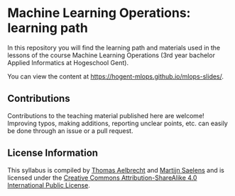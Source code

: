 # Machine Learning Operations: learning path

In this repository you will find the learning path and materials used in the lessons of the course Machine Learning Operations (3rd year bachelor Applied Informatics at Hogeschool Gent).

You can view the content at https://hogent-mlops.github.io/mlops-slides/.

## Contributions

Contributions to the teaching material published here are welcome! Improving typos, making additions, reporting unclear points, etc. can easily be done through an issue or a pull request.

## License Information

This syllabus is compiled by [Thomas Aelbrecht](https://github.com/thomasaelbrecht) and [Martijn Saelens](mailto:martijn.saelens@hogent.be) and is licensed under the [Creative Commons Attribution-ShareAlike 4.0 International Public License](https://creativecommons.org/licenses/by-sa/4.0/).
